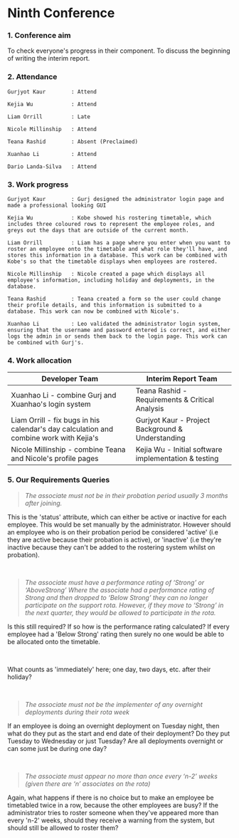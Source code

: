 # Ninth Conference

### 1. Conference aim

   To check everyone's progress in their component. To discuss the beginning of writing the interim report.

### 2. Attendance

```
Gurjyot Kaur		: Attend

Kejia Wu			: Attend

Liam Orrill			: Late

Nicole Millinship	: Attend

Teana Rashid		: Absent (Preclaimed)

Xuanhao Li			: Attend

Dario Landa-Silva 	: Attend
```

### 3. Work progress

```
Gurjyot Kaur		: Gurj designed the administrator login page and made a professional looking GUI 

Kejia Wu            : Kobe showed his rostering timetable, which includes three coloured rows to represent the employee roles, and greys out the days that are outside of the current month.

Liam Orrill         : Liam has a page where you enter when you want to roster an employee onto the timetable and what role they'll have, and stores this information in a database. This work can be combined with Kobe's so that the timetable displays when employees are rostered. 

Nicole Millinship   : Nicole created a page which displays all employee's information, including holiday and deployments, in the database.

Teana Rashid        : Teana created a form so the user could change their profile details, and this information is submitted to a database. This work can now be combined with Nicole's.  

Xuanhao Li          : Leo validated the administrator login system, ensuring that the username and password entered is correct, and either logs the admin in or sends them back to the login page. This work can be combined with Gurj's.
```

### 4. Work allocation

| Developer Team                                               | Interim Report Team                                  |
| ------------------------------------------------------------ | ---------------------------------------------------- |
| Xuanhao Li - combine Gurj and Xuanhao's login system         | Teana Rashid - Requirements & Critical Analysis      |
| Liam Orrill - fix bugs in his calendar's day calculation and combine work with Kejia's | Gurjyot Kaur - Project Background & Understanding    |
| Nicole Millinship - combine Teana and Nicole's profile pages | Kejia Wu - Initial software implementation & testing |

### 5. Our Requirements Queries

> *The associate must not be in their probation period usually 3 months after joining.* 

This is the 'status' attribute, which can either be active or inactive for each employee. This would be set manually by the administrator.  However should an employee who is on their probation period be considered 'active' (i.e they are active because their probation is active), or 'inactive' (i.e they're inactive because they can't be added to the rostering system whilst on probation).

<br>

> *The associate must have a performance rating of ‘Strong’ or ‘AboveStrong’ Where the associate had a performance rating of Strong and then dropped to ‘Below Strong’ they can no longer participate on the support rota. However, if they move to ‘Strong’ in the next quarter, they would be allowed to participate in the rota.*

Is this still required? If so how is the performance rating calculated? If every employee had a 'Below Strong' rating then surely no one would be able to be allocated onto the timetable.

<br>

What counts as 'immediately' here; one day, two days, etc. after their holiday?

<br>

> *The associate must not be the implementer of any overnight deployments during their rota week*

If an employee is doing an overnight deployment on Tuesday night, then what do they put as the start and end date of their deployment? Do they put Tuesday to Wednesday or just Tuesday? Are all deployments overnight or can some just be during one day?

<br>

> *The associate must appear no more than once every ‘n-2’ weeks (given there are ‘n’ associates on the rota)*

Again, what happens if there is no choice but to make an employee be timetabled twice in a row, because the other employees are busy? If the administrator tries to roster someone when they've appeared more than every 'n-2' weeks, should they receive a warning from the system, but should still be allowed to roster them?